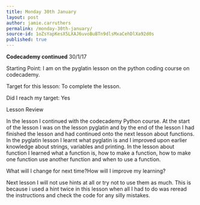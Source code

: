 ```yaml
---
title: Monday 30th January
layout: post
author: jamie.carruthers
permalink: /monday-30th-january/
source-id: 1oZsYapKesX5LXAJ6uvoBuBTn9dlsMxaCehDlXa92d0s
published: true
---
```

**Codecademy continued**                                                                 30/1/17

Starting Point: I am on the pyglatin lesson on the python coding course on codecademy.

Target for this lesson: To complete the lesson.

Did I reach my target: Yes

Lesson Review

In the lesson I continued with the codecademy Python course. At the start of the lesson I was on the lesson pyglatin and by the end of the lesson I had finished the lesson and had continued onto the next lesson about functions. In the pyglatin lesson I learnt what pyglatin is and I improved upon earlier knowledge about strings, variables and printing. In the lesson about function I learned what a function is, how to make a function, how to make one function use another function and when to use a function.

What will I change for next time?How will I improve my learning?

Next lesson I will not use hints at all or try not to use them as much. This is because i used a hint twice in this lesson when all I had to do was reread the instructions and check the code for any silly mistakes.

        

